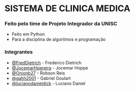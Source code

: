 # SISTEMA DE CLINICA MEDICA
### Feito pelo time de Projeto Integrador da UNISC
- Feito em Python
- Para a disciplina de algoritmos e programação

### Integrantes
- [@FredDietrich](https://github.com/FredDietrich) - Frederico Dietrich
- [@JocemarHpereira](https://github.com/JocemarHpereira) - Jocemar Hoppe
- [@Onionb27](https://github.com/Onionb27) - Robson Reis
- [@gahh2001](https://github.com/gahh2001) - Gabriel Goulart
- [@lucianodanieldick](https://github.com/lucianodanieldick) - Luciano Daniel

